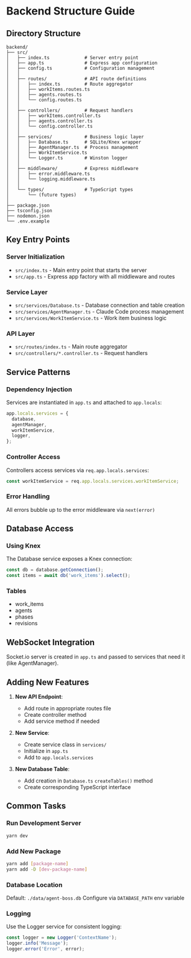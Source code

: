 # Backend Structure Guide

## Directory Structure

```
backend/
├── src/
│   ├── index.ts             # Server entry point
│   ├── app.ts               # Express app configuration
│   ├── config.ts            # Configuration management
│   │
│   ├── routes/              # API route definitions
│   │   ├── index.ts         # Route aggregator
│   │   ├── workItems.routes.ts
│   │   ├── agents.routes.ts
│   │   └── config.routes.ts
│   │
│   ├── controllers/         # Request handlers
│   │   ├── workItems.controller.ts
│   │   ├── agents.controller.ts
│   │   └── config.controller.ts
│   │
│   ├── services/            # Business logic layer
│   │   ├── Database.ts      # SQLite/Knex wrapper
│   │   ├── AgentManager.ts  # Process management
│   │   ├── WorkItemService.ts
│   │   └── Logger.ts        # Winston logger
│   │
│   ├── middleware/          # Express middleware
│   │   ├── error.middleware.ts
│   │   └── logging.middleware.ts
│   │
│   └── types/               # TypeScript types
│       └── (future types)
│
├── package.json
├── tsconfig.json
├── nodemon.json
└── .env.example
```

## Key Entry Points

### Server Initialization

- `src/index.ts` - Main entry point that starts the server
- `src/app.ts` - Express app factory with all middleware and routes

### Service Layer

- `src/services/Database.ts` - Database connection and table creation
- `src/services/AgentManager.ts` - Claude Code process management
- `src/services/WorkItemService.ts` - Work item business logic

### API Layer

- `src/routes/index.ts` - Main route aggregator
- `src/controllers/*.controller.ts` - Request handlers

## Service Patterns

### Dependency Injection

Services are instantiated in `app.ts` and attached to `app.locals`:

```typescript
app.locals.services = {
  database,
  agentManager,
  workItemService,
  logger,
};
```

### Controller Access

Controllers access services via `req.app.locals.services`:

```typescript
const workItemService = req.app.locals.services.workItemService;
```

### Error Handling

All errors bubble up to the error middleware via `next(error)`

## Database Access

### Using Knex

The Database service exposes a Knex connection:

```typescript
const db = database.getConnection();
const items = await db('work_items').select();
```

### Tables

- work_items
- agents
- phases
- revisions

## WebSocket Integration

Socket.io server is created in `app.ts` and passed to services that need it (like AgentManager).

## Adding New Features

1. **New API Endpoint**:
   - Add route in appropriate routes file
   - Create controller method
   - Add service method if needed

2. **New Service**:
   - Create service class in `services/`
   - Initialize in `app.ts`
   - Add to `app.locals.services`

3. **New Database Table**:
   - Add creation in `Database.ts` `createTables()` method
   - Create corresponding TypeScript interface

## Common Tasks

### Run Development Server

```bash
yarn dev
```

### Add New Package

```bash
yarn add [package-name]
yarn add -D [dev-package-name]
```

### Database Location

Default: `./data/agent-boss.db`
Configure via `DATABASE_PATH` env variable

### Logging

Use the Logger service for consistent logging:

```typescript
const logger = new Logger('ContextName');
logger.info('Message');
logger.error('Error', error);
```
